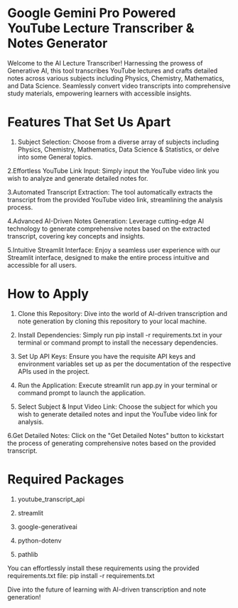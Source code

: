# Google Gemini Pro Powered YouTube Lecture Transcriber & Notes Generator
Welcome to the AI Lecture Transcriber! Harnessing the prowess of Generative AI, this tool transcribes YouTube lectures and crafts detailed notes across various subjects including Physics, Chemistry, Mathematics, and Data Science. Seamlessly convert video transcripts into comprehensive study materials, empowering learners with accessible insights.

# Features That Set Us Apart
1. Subject Selection: Choose from a diverse array of subjects including Physics, Chemistry, Mathematics, Data Science & Statistics, or delve into some General topics.

2.Effortless YouTube Link Input: Simply input the YouTube video link you wish to analyze and generate detailed notes for.

3.Automated Transcript Extraction: The tool automatically extracts the transcript from the provided YouTube video link, streamlining the analysis process.

4.Advanced AI-Driven Notes Generation: Leverage cutting-edge AI technology to generate comprehensive notes based on the extracted transcript, covering key concepts and insights.

5.Intuitive Streamlit Interface: Enjoy a seamless user experience with our Streamlit interface, designed to make the entire process intuitive and accessible for all users.

# How to Apply
1. Clone this Repository: Dive into the world of AI-driven transcription and note generation by cloning this repository to your local machine.

2. Install Dependencies: Simply run pip install -r requirements.txt in your terminal or command prompt to install the necessary dependencies.

3. Set Up API Keys: Ensure you have the requisite API keys and environment variables set up as per the documentation of the respective APIs used in the project.

4. Run the Application: Execute streamlit run app.py in your terminal or command prompt to launch the application.

5. Select Subject & Input Video Link: Choose the subject for which you wish to generate detailed notes and input the YouTube video link for analysis.

6.Get Detailed Notes: Click on the "Get Detailed Notes" button to kickstart the process of generating comprehensive notes based on the provided transcript.

# Required Packages
1. youtube_transcript_api
   
3. streamlit
   
5. google-generativeai
   
7. python-dotenv
   
9. pathlib
    
You can effortlessly install these requirements using the provided requirements.txt file: pip install -r requirements.txt

Dive into the future of learning with AI-driven transcription and note generation!
